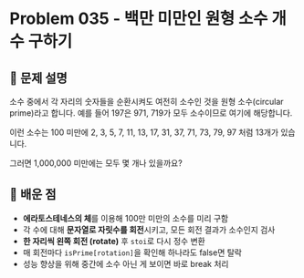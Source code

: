 # Problem 035 - 백만 미만인 원형 소수 개수 구하기 
 
## 📝 문제 설명  
소수 중에서 각 자리의 숫자들을 순환시켜도 여전히 소수인 것을 원형 소수(circular prime)라고 합니다. 예를 들어 197은 971, 719가 모두 소수이므로 여기에 해당합니다.  
  
이런 소수는 100 미만에 2, 3, 5, 7, 11, 13, 17, 31, 37, 71, 73, 79, 97 처럼 13개가 있습니다.  
  
그러면 1,000,000 미만에는 모두 몇 개나 있을까요?

## 🧠 배운 점  

- **에라토스테네스의 체**를 이용해 100만 미만의 소수를 미리 구함  
- 각 수에 대해 **문자열로 자릿수를 회전**시키고, 모든 회전 결과가 소수인지 검사  
- **한 자리씩 왼쪽 회전 (rotate)** 후 `stoi`로 다시 정수 변환  
- 매 회전마다 `isPrime[rotation]`을 확인해 하나라도 false면 탈락  
- 성능 향상을 위해 중간에 소수 아닌 게 보이면 바로 break 처리
